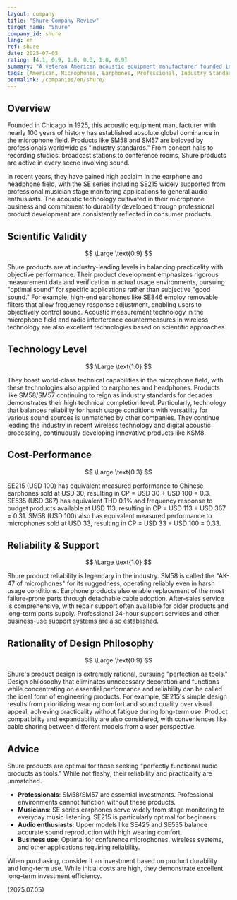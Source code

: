 ```yaml
---
layout: company
title: "Shure Company Review"
target_name: "Shure"
company_id: shure
lang: en
ref: shure
date: 2025-07-05
rating: [4.1, 0.9, 1.0, 0.3, 1.0, 0.9]
summary: "A veteran American acoustic equipment manufacturer founded in 1925. Shure has established absolute global dominance in the microphone field, with products like SM58 and SM57 reigning as industry standards. In recent years, they have gained high acclaim in the earphone and headphone field, with the SE series including SE215 beloved by audio enthusiasts worldwide. Their design philosophy emphasizing professional field reliability is consistently reflected in consumer products."
tags: [American, Microphones, Earphones, Professional, Industry Standard]
permalink: /companies/en/shure/
---
```


## Overview

Founded in Chicago in 1925, this acoustic equipment manufacturer with nearly 100 years of history has established absolute global dominance in the microphone field. Products like SM58 and SM57 are beloved by professionals worldwide as "industry standards." From concert halls to recording studios, broadcast stations to conference rooms, Shure products are active in every scene involving sound.

In recent years, they have gained high acclaim in the earphone and headphone field, with the SE series including SE215 widely supported from professional musician stage monitoring applications to general audio enthusiasts. The acoustic technology cultivated in their microphone business and commitment to durability developed through professional product development are consistently reflected in consumer products.

## Scientific Validity

$$ \Large \text{0.9} $$

Shure products are at industry-leading levels in balancing practicality with objective performance. Their product development emphasizes rigorous measurement data and verification in actual usage environments, pursuing "optimal sound" for specific applications rather than subjective "good sound." For example, high-end earphones like SE846 employ removable filters that allow frequency response adjustment, enabling users to objectively control sound. Acoustic measurement technology in the microphone field and radio interference countermeasures in wireless technology are also excellent technologies based on scientific approaches.

## Technology Level

$$ \Large \text{1.0} $$

They boast world-class technical capabilities in the microphone field, with these technologies also applied to earphones and headphones. Products like SM58/SM57 continuing to reign as industry standards for decades demonstrates their high technical completion level. Particularly, technology that balances reliability for harsh usage conditions with versatility for various sound sources is unmatched by other companies. They continue leading the industry in recent wireless technology and digital acoustic processing, continuously developing innovative products like KSM8.

## Cost-Performance

$$ \Large \text{0.3} $$

SE215 (USD 100) has equivalent measured performance to Chinese earphones sold at USD 30, resulting in CP = USD 30 ÷ USD 100 = 0.3. SE535 (USD 367) has equivalent THD 0.1% and frequency response to budget products available at USD 113, resulting in CP = USD 113 ÷ USD 367 = 0.31. SM58 (USD 100) also has equivalent measured performance to microphones sold at USD 33, resulting in CP = USD 33 ÷ USD 100 = 0.33.

## Reliability & Support

$$ \Large \text{1.0} $$

Shure product reliability is legendary in the industry. SM58 is called the "AK-47 of microphones" for its ruggedness, operating reliably even in harsh usage conditions. Earphone products also enable replacement of the most failure-prone parts through detachable cable adoption. After-sales service is comprehensive, with repair support often available for older products and long-term parts supply. Professional 24-hour support services and other business-use support systems are also established.

## Rationality of Design Philosophy

$$ \Large \text{0.9} $$

Shure's product design is extremely rational, pursuing "perfection as tools." Design philosophy that eliminates unnecessary decoration and functions while concentrating on essential performance and reliability can be called the ideal form of engineering products. For example, SE215's simple design results from prioritizing wearing comfort and sound quality over visual appeal, achieving practicality without fatigue during long-term use. Product compatibility and expandability are also considered, with conveniences like cable sharing between different models from a user perspective.

## Advice

Shure products are optimal for those seeking "perfectly functional audio products as tools." While not flashy, their reliability and practicality are unmatched.

- **Professionals**: SM58/SM57 are essential investments. Professional environments cannot function without these products.
- **Musicians**: SE series earphones serve widely from stage monitoring to everyday music listening. SE215 is particularly optimal for beginners.
- **Audio enthusiasts**: Upper models like SE425 and SE535 balance accurate sound reproduction with high wearing comfort.
- **Business use**: Optimal for conference microphones, wireless systems, and other applications requiring reliability.

When purchasing, consider it an investment based on product durability and long-term use. While initial costs are high, they demonstrate excellent long-term investment efficiency.

(2025.07.05)